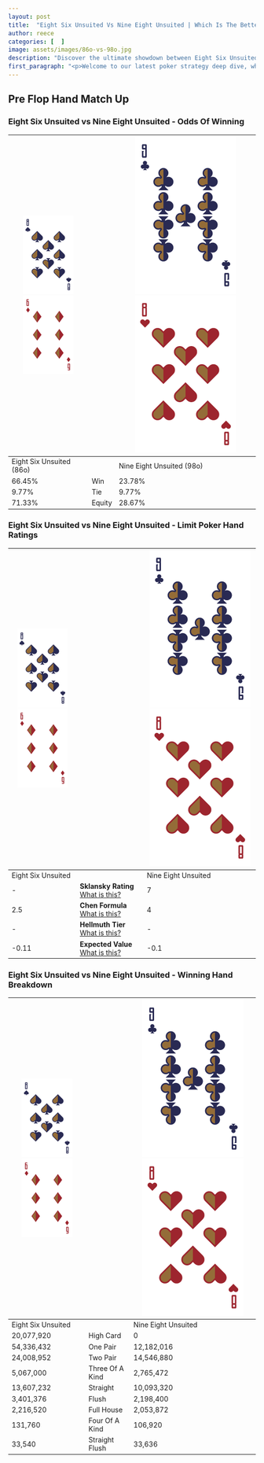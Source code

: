 ```yaml
---
layout: post
title:  "Eight Six Unsuited Vs Nine Eight Unsuited | Which Is The Better Hand In Poker? A Complete Guide"
author: reece
categories: [  ]
image: assets/images/86o-vs-98o.jpg
description: "Discover the ultimate showdown between Eight Six Unsuited and Nine Eight Unsuited in poker! Uncover the odds, strategies, and scenarios where one hand triumphs over the other. Get ready to up your poker game with this thrilling analysis."
first_paragraph: "<p>Welcome to our latest poker strategy deep dive, where we're pitting two distinct hands against each other in a high-stakes showdown: Eight Six Unsuited vs Nine Eight Unsuited.</p><p>In the dynamic world of poker, every decision counts, and knowing which hand holds the upper hand is key to your success at the table.</p><p>In this article, we'll dissect these two hands, explore the scenarios where one dominates the other, and equip you with the knowledge to make strategic choices that can tip the odds in your favor.</p><p>Get ready to unravel the intriguing dynamics of these poker hands and elevate your game to new heights.</p>"
---
```




[comment]: # (sp0)

## Pre Flop Hand Match Up

<div class="table hand-ratings" markdown="1"> 



### Eight Six Unsuited vs Nine Eight Unsuited - Odds Of Winning


    
| ![image info](assets/images/hand1/8.png) ![image info](assets/images/hand1/6o.png) |  | ![image info](assets/images/hand2/9.png) ![image info](assets/images/hand2/8o.png) |
| -------- | -------- | -------- |
| Eight Six Unsuited (86o) |  | Nine Eight Unsuited (98o) |
| 66.45% | Win | 23.78% |
| 9.77% | Tie | 9.77% |
| 71.33% | Equity | 28.67% |




[comment]: # (sp1)



### Eight Six Unsuited vs Nine Eight Unsuited - Limit Poker Hand Ratings


    
| ![image info](assets/images/hand1/8.png) ![image info](assets/images/hand1/6o.png) |  | ![image info](assets/images/hand2/9.png) ![image info](assets/images/hand2/8o.png) |
| -------- | -------- | -------- |
| Eight Six Unsuited |  | Nine Eight Unsuited |
| - | **Sklansky Rating** [What is this?](/sklansky-rating-explained) | 7 |
| 2.5 | **Chen Formula** [What is this?](/chen-formula-explained) | 4 |
| - | **Hellmuth Tier** [What is this?](/Hellmuth-tier-explained) | - |
| -0.11 | **Expected Value** [What is this?](/expected-value-explained) | -0.1 |




[comment]: # (sp2)



### Eight Six Unsuited vs Nine Eight Unsuited - Winning Hand Breakdown


    
| ![image info](assets/images/hand1/8.png) ![image info](assets/images/hand1/6o.png) |  | ![image info](assets/images/hand2/9.png) ![image info](assets/images/hand2/8o.png) |
| -------- | -------- | -------- |
| Eight Six Unsuited |  | Nine Eight Unsuited |
| 20,077,920 | High Card | 0 |
| 54,336,432 | One Pair | 12,182,016 |
| 24,008,952 | Two Pair | 14,546,880 |
| 5,067,000 | Three Of A Kind | 2,765,472 |
| 13,607,232 | Straight | 10,093,320 |
| 3,401,376 | Flush | 2,198,400 |
| 2,216,520 | Full House | 2,053,872 |
| 131,760 | Four Of A Kind | 106,920 |
| 33,540 | Straight Flush | 33,636 |




[comment]: # (sp3)



</div>

[comment]: # (sp4)



[comment]: # (sp5)

